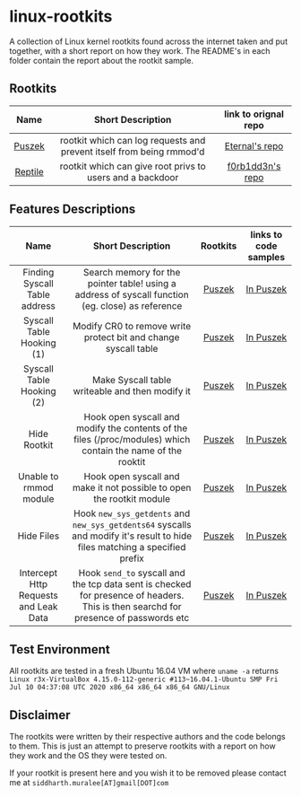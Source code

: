 # linux-rootkits

A collection of Linux kernel rootkits found across the internet taken and put together, with a short report on how they work.
The README's in each folder contain the report about the rootkit sample.

## Rootkits

|Name|Short Description|link to orignal repo|
|:-:|:-:|:-:|
|[Puszek](Puszek/)|rootkit which can log requests and prevent itself from being rmmod'd|[Eternal's repo](https://github.com/Eterna1/puszek-rootkit)|
|[Reptile](Reptile/)|rootkit which can give root privs to users and a backdoor| [f0rb1dd3n's repo](https://github.com/f0rb1dd3n/Reptile)|

## Features Descriptions

|Name|Short Description|Rootkits|links to code samples|
|:-:|:-:|:-:|:-:|
|Finding Syscall Table address| Search memory for the pointer table! using a address of syscall function (eg. close) as reference|[Puszek](Puszek/)| [In Puszek](Puszek/rootkit.c#L1004)|
|Syscall Table Hooking (1)|Modify CR0 to remove write protect bit and change syscall table|[Puszek](Puszek/)| [In Puszek](Puszek/rootkit.c#L1081)|
|Syscall Table Hooking (2)|Make Syscall table writeable and then modify it|[Puszek](Puszek/)| [In Puszek](Puszek/rootkit.c#L133) |
|Hide Rootkit|Hook open syscall and modify the contents of the files (/proc/modules) which contain the name of the rooktit|[Puszek](Puszek/)| [In Puszek](Puszek/rootkit.c#L783) |
|Unable to rmmod module|Hook open syscall and make it not possible to open the rootkit module|[Puszek](Puszek/)|[In Puszek](Puszek/rootkit.c#L864)|
|Hide Files|Hook `new_sys_getdents` and `new_sys_getdents64` syscalls and modify it's result to hide files matching a specified prefix|[Puszek](Puszek/)|[In Puszek](Puszek/rootkit.c#L410)|
|Intercept Http Requests and Leak Data|Hook `send_to` syscall and the tcp data sent is checked for presence of headers. This is then searchd for presence of passwords etc|[Puszek](Puszek/)|[In Puszek](Puszek/rootkit.c#L535)|


## Test Environment

All rootkits are tested in a fresh Ubuntu 16.04 VM where `uname -a` returns `Linux r3x-VirtualBox 4.15.0-112-generic #113~16.04.1-Ubuntu SMP Fri Jul 10 04:37:08 UTC 2020 x86_64 x86_64 x86_64 GNU/Linux`


## Disclaimer

The rootkits were written by their respective authors and the code belongs to them. This is just an attempt to preserve rootkits with a report on how they work and the OS they were tested on.

If your rootkit is present here and you wish it to be removed please contact me at `siddharth.muralee[AT]gmail[DOT]com`

